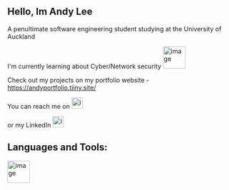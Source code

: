 

## Hello, Im Andy Lee
A penultimate software engineering student studying at the University of Auckland

I'm currently learning about Cyber/Network security 
<img src="https://github.com/andy7937/andy7937/assets/126305769/129116ee-a89c-44de-8230-bc5dfae15f8a" alt="image" width="50" height="50">

Check out my projects on my portfolio website - https://andyportfolio.tiiny.site/

You can reach me on [<img src="https://github.com/andy7937/andy7937/assets/126305769/bbe05cd0-bc64-4be3-896d-1e561f74fb39" alt="image" width="25" height="25">](mailto:keehoon2004@gmail.com)

 or my LinkedIn [<img src="https://github.com/andy7937/andy7937/assets/126305769/7bc83b5f-aeb8-4e57-9d89-bc1b6d65d352" alt="image" width="25" height="25">]( https://www.linkedin.com/in/andy-lee-uoa/)


## Languages and Tools:
<img src="https://github.com/andy7937/andy7937/assets/126305769/129116ee-a89c-44de-8230-bc5dfae15f8a" alt="image" width="50" height="50">



